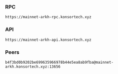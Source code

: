 ### RPC
```
https://mainnet-arkh-rpc.konsortech.xyz
```

### API
```
https://mainnet-arkh-api.konsortech.xyz
```

### Peers
```
b4f3bd0b9202be699635966978b44e5ea8ab9fba@mainnet-arkh.konsortech.xyz:13656
```
